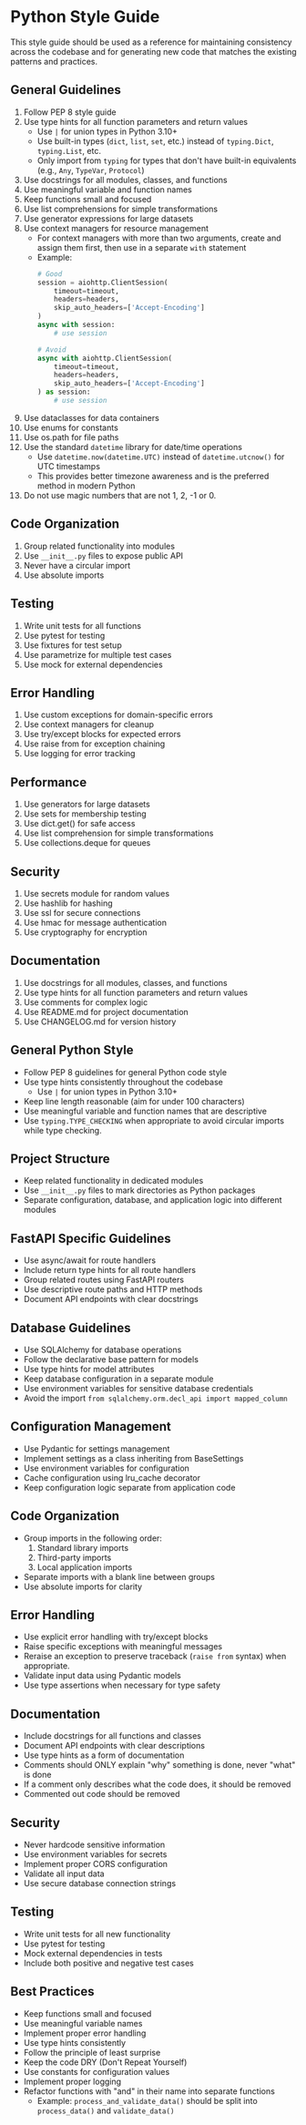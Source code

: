 # Python Style Guide

This style guide should be used as a reference for maintaining consistency across the codebase and for generating new code that matches the existing patterns and practices.

## General Guidelines

1. Follow PEP 8 style guide
2. Use type hints for all function parameters and return values
    - Use `|` for union types in Python 3.10+
    - Use built-in types (`dict`, `list`, `set`, etc.) instead of `typing.Dict`, `typing.List`, etc.
    - Only import from `typing` for types that don't have built-in equivalents (e.g., `Any`, `TypeVar`, `Protocol`)
3. Use docstrings for all modules, classes, and functions
4. Use meaningful variable and function names
5. Keep functions small and focused
6. Use list comprehensions for simple transformations
7. Use generator expressions for large datasets
8. Use context managers for resource management
   - For context managers with more than two arguments, create and assign them first, then use in a separate `with` statement
   - Example:
     ```python
     # Good
     session = aiohttp.ClientSession(
         timeout=timeout,
         headers=headers,
         skip_auto_headers=['Accept-Encoding']
     )
     async with session:
         # use session

     # Avoid
     async with aiohttp.ClientSession(
         timeout=timeout,
         headers=headers,
         skip_auto_headers=['Accept-Encoding']
     ) as session:
         # use session
     ```
9. Use dataclasses for data containers
10. Use enums for constants
11. Use os.path for file paths
12. Use the standard `datetime` library for date/time operations
    - Use `datetime.now(datetime.UTC)` instead of `datetime.utcnow()` for UTC timestamps
    - This provides better timezone awareness and is the preferred method in modern Python
13. Do not use magic numbers that are not 1, 2, -1 or 0.

## Code Organization

1. Group related functionality into modules
2. Use `__init__.py` files to expose public API
3. Never have a circular import
4. Use absolute imports

## Testing

1. Write unit tests for all functions
2. Use pytest for testing
3. Use fixtures for test setup
4. Use parametrize for multiple test cases
5. Use mock for external dependencies

## Error Handling

1. Use custom exceptions for domain-specific errors
2. Use context managers for cleanup
3. Use try/except blocks for expected errors
4. Use raise from for exception chaining
5. Use logging for error tracking

## Performance

1. Use generators for large datasets
2. Use sets for membership testing
3. Use dict.get() for safe access
4. Use list comprehension for simple transformations
5. Use collections.deque for queues

## Security

1. Use secrets module for random values
2. Use hashlib for hashing
3. Use ssl for secure connections
4. Use hmac for message authentication
5. Use cryptography for encryption

## Documentation

1. Use docstrings for all modules, classes, and functions
2. Use type hints for all function parameters and return values
3. Use comments for complex logic
4. Use README.md for project documentation
5. Use CHANGELOG.md for version history

## General Python Style

- Follow PEP 8 guidelines for general Python code style
- Use type hints consistently throughout the codebase
  - Use `|` for union types in Python 3.10+
- Keep line length reasonable (aim for under 100 characters)
- Use meaningful variable and function names that are descriptive
- Use `typing.TYPE_CHECKING` when appropriate to avoid circular imports while type checking.

## Project Structure

- Keep related functionality in dedicated modules
- Use `__init__.py` files to mark directories as Python packages
- Separate configuration, database, and application logic into different modules

## FastAPI Specific Guidelines

- Use async/await for route handlers
- Include return type hints for all route handlers
- Group related routes using FastAPI routers
- Use descriptive route paths and HTTP methods
- Document API endpoints with clear docstrings

## Database Guidelines

- Use SQLAlchemy for database operations
- Follow the declarative base pattern for models
- Use type hints for model attributes
- Keep database configuration in a separate module
- Use environment variables for sensitive database credentials
- Avoid the import `from sqlalchemy.orm.decl_api import mapped_column`

## Configuration Management

- Use Pydantic for settings management
- Implement settings as a class inheriting from BaseSettings
- Use environment variables for configuration
- Cache configuration using lru_cache decorator
- Keep configuration logic separate from application code

## Code Organization

- Group imports in the following order:
  1. Standard library imports
  2. Third-party imports
  3. Local application imports
- Separate imports with a blank line between groups
- Use absolute imports for clarity

## Error Handling

- Use explicit error handling with try/except blocks
- Raise specific exceptions with meaningful messages
- Reraise an exception to preserve traceback (`raise from` syntax) when appropriate.
- Validate input data using Pydantic models
- Use type assertions when necessary for type safety

## Documentation

- Include docstrings for all functions and classes
- Document API endpoints with clear descriptions
- Use type hints as a form of documentation
- Comments should ONLY explain "why" something is done, never "what" is done
- If a comment only describes what the code does, it should be removed
- Commented out code should be removed

## Security

- Never hardcode sensitive information
- Use environment variables for secrets
- Implement proper CORS configuration
- Validate all input data
- Use secure database connection strings

## Testing

- Write unit tests for all new functionality
- Use pytest for testing
- Mock external dependencies in tests
- Include both positive and negative test cases

## Best Practices

- Keep functions small and focused
- Use meaningful variable names
- Implement proper error handling
- Use type hints consistently
- Follow the principle of least surprise
- Keep the code DRY (Don't Repeat Yourself)
- Use constants for configuration values
- Implement proper logging
- Refactor functions with "and" in their name into separate functions
  - Example: `process_and_validate_data()` should be split into `process_data()` and `validate_data()`
